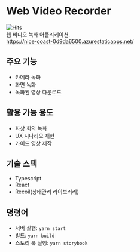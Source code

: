 # Web Video Recorder 
[![Hits](https://hits.seeyoufarm.com/api/count/incr/badge.svg?url=https%3A%2F%2Fgithub.com%2Fjungdu%2Fweb-video-recorder&count_bg=%2379C83D&title_bg=%23555555&icon=&icon_color=%23E7E7E7&title=hits&edge_flat=false)](https://hits.seeyoufarm.com)
<br>
웹 비디오 녹화 어플리케이션.<br>
https://nice-coast-0d9da6500.azurestaticapps.net/



## 주요 기능
- 카메라 녹화
- 화면 녹화
- 녹화된 영상 다운로드

## 활용 가능 용도
- 화상 회의 녹화
- UX 시나리오 재현
- 가이드 영상 제작

## 기술 스텍
- Typescript
- React
- Recoil(상태관리 라이브러리)

## 명령어
- 서버 실행: ```yarn start```
- 빌드: ```yarn build```
- 스토리 북 실행: ```yarn storybook```
